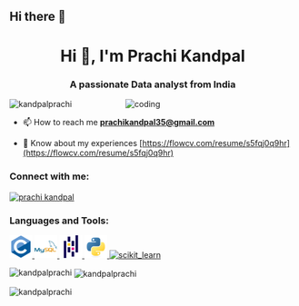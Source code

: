## Hi there 👋

<h1 align="center">Hi 👋, I'm Prachi Kandpal</h1>
<h3 align="center">A passionate Data analyst from India</h3>
<img align = "right" alt= "coding" width = "300" src = "https://user-images.githubusercontent.com/55389276/140866485-8fb1c876-9a8f-4d6a-98dc-08c4981eaf70.gif">
<p align="left"> <img src="https://komarev.com/ghpvc/?username=kandpalprachi&label=Profile%20views&color=0e75b6&style=flat" alt="kandpalprachi" /> </p>




- 📫 How to reach me **prachikandpal35@gmail.com**

- 📄 Know about my experiences [https://flowcv.com/resume/s5fqj0q9hr](https://flowcv.com/resume/s5fqj0q9hr)

<h3 align="left">Connect with me:</h3>
<p align="left">
<a href="https://linkedin.com/in/prachi kandpal" target="blank"><img align="center" src="https://raw.githubusercontent.com/rahuldkjain/github-profile-readme-generator/master/src/images/icons/Social/linked-in-alt.svg" alt="prachi kandpal" height="30" width="40" /></a>
</p>

<h3 align="left">Languages and Tools:</h3>
<p align="left"> <a href="https://www.cprogramming.com/" target="_blank" rel="noreferrer"> <img src="https://raw.githubusercontent.com/devicons/devicon/master/icons/c/c-original.svg" alt="c" width="40" height="40"/> </a> <a href="https://www.mysql.com/" target="_blank" rel="noreferrer"> <img src="https://raw.githubusercontent.com/devicons/devicon/master/icons/mysql/mysql-original-wordmark.svg" alt="mysql" width="40" height="40"/> </a> <a href="https://pandas.pydata.org/" target="_blank" rel="noreferrer"> <img src="https://raw.githubusercontent.com/devicons/devicon/2ae2a900d2f041da66e950e4d48052658d850630/icons/pandas/pandas-original.svg" alt="pandas" width="40" height="40"/> </a> <a href="https://www.python.org" target="_blank" rel="noreferrer"> <img src="https://raw.githubusercontent.com/devicons/devicon/master/icons/python/python-original.svg" alt="python" width="40" height="40"/> </a> <a href="https://scikit-learn.org/" target="_blank" rel="noreferrer"> <img src="https://upload.wikimedia.org/wikipedia/commons/0/05/Scikit_learn_logo_small.svg" alt="scikit_learn" width="40" height="40"/> </a> </p>

<p><img align="left" src="https://github-readme-stats.vercel.app/api/top-langs?username=kandpalprachi&show_icons=true&locale=en&layout=compact" alt="kandpalprachi" /></p>

<p>&nbsp;<img align="center" src="https://github-readme-stats.vercel.app/api?username=kandpalprachi&show_icons=true&locale=en" alt="kandpalprachi" /></p>

<p><img align="center" src="https://github-readme-streak-stats.herokuapp.com/?user=kandpalprachi&" alt="kandpalprachi" /></p>


